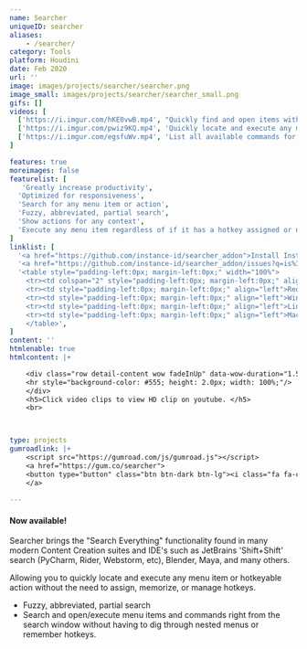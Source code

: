 ```yaml
---
name: Searcher
uniqueID: searcher
aliases:
    - /searcher/
category: Tools
platform: Houdini
date: Feb 2020
url: ''
image: images/projects/searcher/searcher.png
image_small: images/projects/searcher/searcher_small.png
gifs: []
videos: [
  ['https://i.imgur.com/hKE0vwB.mp4', "Quickly find and open items without hotkeys assigned as if they did", 'https://youtu.be/YBG1atLljZo'],  
  ['https://i.imgur.com/pwiz9KQ.mp4', 'Quickly locate and execute any menu item, command, or action', 'https://youtu.be/q7h3UphrXY8'],  
  ['https://i.imgur.com/egsfuWv.mp4', 'List all available commands for a panel on mouse-over', 'https://youtu.be/ZzwwaVjVKaU'],
]

features: true
moreimages: false
featurelist: [
   'Greatly increase productivity',
  'Optimized for responsiveness',
  'Search for any menu item or action',
  'Fuzzy, abbreviated, partial search',
  'Show actions for any context',
  'Execute any menu item regardless of if it has a hotkey assigned or not',
]
linklist: [
  '<a href="https://github.com/instance-id/searcher_addon">Install Instructions</a>',
  '<a href="https://github.com/instance-id/searcher_addon/issues?q=is%3Aissue+is%3Aopen+sort%3Aupdated-desc">Bug Report</a>',
  '<table style="padding-left:0px; margin-left:0px;" width="100%">
    <tr><td colspan="2" style="padding-left:0px; margin-left:0px;" align="left">Compatibility notes:</td></tr>
    <tr><td style="padding-left:0px; margin-left:0px;" align="left">Requires:</td> <td align="right" width="70%">Houdini v18.0.348+</td></tr>
    <tr><td style="padding-left:0px; margin-left:0px;" align="left">Windows:</td> <td align="right" width="70%">10 Pro v2004</td></tr>
    <tr><td style="padding-left:0px; margin-left:0px;" align="left">Linux:</td> <td align="right" width="70%">Ubuntu 19.x/20.04</td></tr>
    <tr><td style="padding-left:0px; margin-left:0px;" align="left">MacOS:</td> <td align="right" width="70%">Coming soon!</td></tr>
    </table>',
]
content: ''
htmlenable: true
htmlcontent: |+

    <div class="row detail-content wow fadeInUp" data-wow-duration="1.5s">
    <hr style="background-color: #555; height: 2.0px; width: 100%;"/>
    </div>
    <h5>Click video clips to view HD clip on youtube. </h5>
    <br>



type: projects
gumroadlink: |+
    <script src="https://gumroad.com/js/gumroad.js"></script>
    <a href="https://gum.co/searcher"> 
    <button type="button" class="btn btn-dark btn-lg"><i class="fa fa-cart-arrow-down faa-rising animated"></i> Grab Searcher Here!</button>
    </a> 
   
---
```

#### Now available!
  
Searcher brings the "Search Everything" functionality found in many modern Content Creation suites and IDE's such as JetBrains 'Shift+Shift' search (PyCharm, Rider, Webstorm, etc), Blender, Maya, and many others.

Allowing you to quickly locate and execute any menu item or hotkeyable action without the need to assign, memorize, or manage hotkeys.

* Fuzzy, abbreviated, partial search
* Search and open/execute menu items and commands right from the search window without having to dig through nested menus or remember hotkeys.



